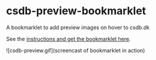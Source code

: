 # csdb-preview-bookmarklet
A bookmarklet to add preview images on hover to csdb.dk

See the [instructions and get the bookmarklet here](https://codepo8.github.io/csdb-preview-bookmarklet/).

![csdb-preview.gif](screencast of bookmarklet in action)
